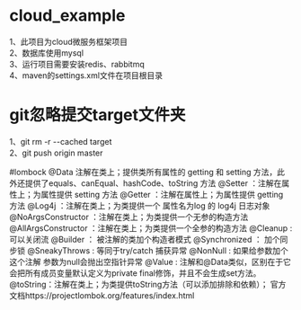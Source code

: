 # cloud_example
1、此项目为cloud微服务框架项目  
2、数据库使用mysql  
3、运行项目需要安装redis、rabbitmq  
4、maven的settings.xml文件在项目根目录  

# git忽略提交target文件夹
1、git rm -r --cached target   
2、git push origin master

#lombock
@Data 注解在类上；提供类所有属性的 getting 和 setting 方法，此外还提供了equals、canEqual、hashCode、toString 方法
@Setter ：注解在属性上；为属性提供 setting 方法
@Getter ：注解在属性上；为属性提供 getting 方法
@Log4j ：注解在类上；为类提供一个 属性名为log 的 log4j 日志对象
@NoArgsConstructor ：注解在类上；为类提供一个无参的构造方法
@AllArgsConstructor ：注解在类上；为类提供一个全参的构造方法
@Cleanup : 可以关闭流
@Builder ： 被注解的类加个构造者模式
@Synchronized ： 加个同步锁
@SneakyThrows : 等同于try/catch 捕获异常
@NonNull : 如果给参数加个这个注解 参数为null会抛出空指针异常
@Value : 注解和@Data类似，区别在于它会把所有成员变量默认定义为private final修饰，并且不会生成set方法。
@toString：注解在类上；为类提供toString方法（可以添加排除和依赖）；
官方文档https://projectlombok.org/features/index.html

